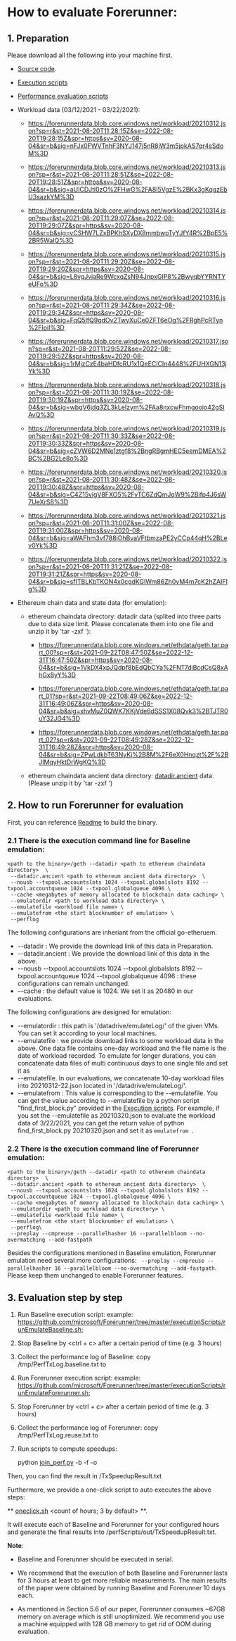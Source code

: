 # How to evaluate Forerunner:

## 1. Preparation

Please download all the following into your machine first. 

* [Source code](https://github.com/microsoft/Forerunner).

* [Execution scripts](https://github.com/microsoft/Forerunner/tree/master/executionScripts)

* [Performance evaluation scripts](https://github.com/microsoft/Forerunner/tree/master/perfScripts)

* Workload data (03/12/2021 - 03/22/2021): 
    
    * https://forerunnerdata.blob.core.windows.net/workload/20210312.json?sp=r&st=2021-08-20T11:28:15Z&se=2022-08-20T19:28:15Z&spr=https&sv=2020-08-04&sr=b&sig=nFJx0FWVTnhF3NYJ147j5nR8jW3m5jpkAS7qr4sSdoM%3D
    
    * https://forerunnerdata.blob.core.windows.net/workload/20210313.json?sp=r&st=2021-08-20T11:28:51Z&se=2022-08-20T19:28:51Z&spr=https&sv=2020-08-04&sr=b&sig=aUICDJtl0zO%2FHwG%2FA8I5VgzE%2BKx3gKqgzEbU3sazkYM%3D

    * https://forerunnerdata.blob.core.windows.net/workload/20210314.json?sp=r&st=2021-08-20T11:29:07Z&se=2022-08-20T19:29:07Z&spr=https&sv=2020-08-04&sr=b&sig=vCSHW7LZxBPKhSXyDX8mmbwpTyYJfY4R%2BpE5%2BR5WaIQ%3D

    * https://forerunnerdata.blob.core.windows.net/workload/20210315.json?sp=r&st=2021-08-20T11:29:20Z&se=2022-08-20T19:29:20Z&spr=https&sv=2020-08-04&sr=b&sig=L8vgJvjaRe9WcxqZsN94JnpxGIP8%2BwyqbYYRNTYeUFo%3D

    * https://forerunnerdata.blob.core.windows.net/workload/20210316.json?sp=r&st=2021-08-20T11:29:34Z&se=2022-08-20T19:29:34Z&spr=https&sv=2020-08-04&sr=b&sig=FqQ5lfQ9qdOv2TwyXuCe0ZFT6eOg%2FRghPcRTyn%2FIoiI%3D

    * https://forerunnerdata.blob.core.windows.net/workload/20210317.json?sp=r&st=2021-08-20T11:29:52Z&se=2022-08-20T19:29:52Z&spr=https&sv=2020-08-04&sr=b&sig=1rMjzCzE4baHDfcRU1x1QeECICln4448%2FUHXGN13jYk%3D

    * https://forerunnerdata.blob.core.windows.net/workload/20210318.json?sp=r&st=2021-08-20T11:30:19Z&se=2022-08-20T19:30:19Z&spr=https&sv=2020-08-04&sr=b&sig=wbqV6jdq3ZL3kLeIzym%2FAa8nxcwFhmgooio42gSIAvQ%3D

    * https://forerunnerdata.blob.core.windows.net/workload/20210319.json?sp=r&st=2021-08-20T11:30:33Z&se=2022-08-20T19:30:33Z&spr=https&sv=2020-08-04&sr=b&sig=cZVW6D2MNe1ztgf8%2BngRBgmHEC5eemDMEA%2BC%2BG2Le8o%3D

    * https://forerunnerdata.blob.core.windows.net/workload/20210320.json?sp=r&st=2021-08-20T11:30:48Z&se=2022-08-20T19:30:48Z&spr=https&sv=2020-08-04&sr=b&sig=C4Z15vigV8FXO5%2FvTC6ZdQmJqW9%2Bifp4J6sW7UeXrS8%3D

    * https://forerunnerdata.blob.core.windows.net/workload/20210321.json?sp=r&st=2021-08-20T11:31:00Z&se=2022-08-20T19:31:00Z&spr=https&sv=2020-08-04&sr=b&sig=aWAFhm3vf788jOhBvaVFtbmzaPE2yCCp44qH%2BLev0Yk%3D

    * https://forerunnerdata.blob.core.windows.net/workload/20210322.json?sp=r&st=2021-08-20T11:31:21Z&se=2022-08-20T19:31:21Z&spr=https&sv=2020-08-04&sr=b&sig=sfITBLKbTKON4x0cgdKGIWm86Zh0vM4m7cK2hZAIFIg%3D

* Ethereum chain data and state data (for emulation): 
    * ethereum chaindata directory: datadir data (splited into three parts due to data size limit. Please concatenate them into one file and unzip it by 'tar -zxf <file>'): 		
        * https://forerunnerdata.blob.core.windows.net/ethdata/geth.tar.part_00?sp=r&st=2021-09-22T08:47:50Z&se=2022-12-31T16:47:50Z&spr=https&sv=2020-08-04&sr=b&sig=1VkDX4xpJQdpf8bEdQbCYa%2FNT7diBcdCsQ8xAhGx8yY%3D
		
		* https://forerunnerdata.blob.core.windows.net/ethdata/geth.tar.part_01?sp=r&st=2021-09-22T08:49:06Z&se=2022-12-31T16:49:06Z&spr=https&sv=2020-08-04&sr=b&sig=xhvMuZ0QWK7KKjVde6dSSS1X08Qvk3%2BTJTR0uY32JG4%3D
		
		* https://forerunnerdata.blob.core.windows.net/ethdata/geth.tar.part_02?sp=r&st=2021-09-22T08:49:28Z&se=2022-12-31T16:49:28Z&spr=https&sv=2020-08-04&sr=b&sig=ZPwLdkbT63NyKj%2B8M%2F6eX0Hnqzt%2F%2BJIMqyHktDrWgKQ%3D

    * ethereum chaindata ancient data directory: [datadir.ancient](https://forerunnerdata.blob.core.windows.net/ethdata/ancient.tar?sp=r&st=2021-09-22T08:46:48Z&se=2022-12-31T16:46:48Z&spr=https&sv=2020-08-04&sr=b&sig=uAAPZ8VecklwRvXUoy3YSrxE7TXAl6XEHT6X1SRgOBk%3D) data. (Please unzip it by 'tar -zxf <file>') 


## 2. How to run Forerunner for evaluation 

First, you can reference [Readme](https://github.com/microsoft/Forerunner/blob/main/README.md) to build the binary. 

### 2.1 There is the execution command line for Baseline emulation:

```
<path to the binary>/geth --datadir <path to ethereum chaindata directory>  \
 --datadir.ancient <path to ethereum ancient data directory>  \
 --nousb --txpool.accountslots 1024 --txpool.globalslots 8192 --txpool.accountqueue 1024 --txpool.globalqueue 4096 \ 
 --cache <megabytes of memory allocated to blockchain data caching> \
 --emulatordir <path to workload data directory> \
 --emulatefile <workload file name> \
 --emulatefrom <the start blocknumber of emulation> \
 --perflog
```

The following configurations are inheriant from the official go-etheruem.

* --datadir <path to ethereum chaindata directory> : We provide the download link of this data in Preparation. 
* --datadir.ancient <path to ethereum ancient data directory> : We provide the download link of this data in the above.
* --nousb --txpool.accountslots 1024 --txpool.globalslots 8192 --txpool.accountqueue 1024 --txpool.globalqueue 4096 : these configurations can remain unchanged.
* --cache <megabytes of memory allocated to blockchain data caching> : the default value is 1024. We set it as 20480 in our evaluations.

The following configurations are designed for emulation:

* --emulatordir <path to workload data directory> : this path is '/datadrive/emulateLog/' of the given VMs. You can set it according to your local machines.
* --emulatefile <workload file name> : we provide download links to some workload data in the above. One data file contains one-day workload and the file name is the date of workload recorded. To emulate for longer durations, you can concatenate data files of multi continuous days to one single file and set it as 
* --emulatefile. In our evaluations, we concatenate 10-day workload files into 20210312-22.json located in '/datadrive/emulateLog/'.
* --emulatefrom <the start blocknumber of emulation> : This value is corresponding to the --emulatefile. You can get the value according to --emulatefile by a python script "find_first_block.py" provided in the [Execution scripts](https://github.com/microsoft/Forerunner/tree/master/executionScripts). For example, if you set the --emulatefile as 20210320.json to evaluate the workload data of 3/22/2021, you can get the return value of python find_first_block.py 20210320.json and set it as `emulatefrom `.


### 2.2 There is the execution command line of Forerunner emulation:

```
<path to the binary>/geth --datadir <path to ethereum chaindata directory>  \
 --datadir.ancient <path to ethereum ancient data directory>  \
 --nousb --txpool.accountslots 1024 --txpool.globalslots 8192 --txpool.accountqueue 1024 --txpool.globalqueue 4096 \ 
 --cache <megabytes of memory allocated to blockchain data caching> \
 --emulatordir <path to workload data directory> \
 --emulatefile <workload file name> \
 --emulatefrom <the start blocknumber of emulation> \
 --perflog\ 
 --preplay --cmpreuse --parallelhasher 16 --parallelbloom --no-overmatching --add-fastpath
```

Besides the configurations mentioned in Baseline emulation, Forerunner emulation need several more configurations: ` --preplay --cmpreuse --parallelhasher 16 --parallelbloom --no-overmatching --add-fastpath`. Please keep them unchanged to enable Forerunner features.


## 3. Evaluation step by step

1. Run Baseline execution script: example: https://github.com/microsoft/Forerunner/tree/master/executionScripts/runEmulateBaseline.sh;

2. Stop Baseline by <ctrl + c> after a certain period of time (e.g. 3 hours)

3. Collect the performance log of Baseline: copy /tmp/PerfTxLog.baseline.txt to <output dir path> 

4. Run Forerunner execution script: example: https://github.com/microsoft/Forerunner/tree/master/executionScripts/runEmulateForerunner.sh;

5. Stop Forerunner by <ctrl + c> after a certain period of time (e.g. 3 hours)

6. Collect the performance log of Forerunner: copy /tmp/PerfTxLog.reuse.txt to <output dir path>

7. Run scripts to compute speedups:

    python [join_perf.py](https://github.com/microsoft/Forerunner/tree/master/perfScripts/join_perf.py) -b <path to PerfTxLog.baseline.txt> -f <path to PerfTxLog.reuse.txt > -o <output dir path>

Then, you can find the result in <output dir path>/TxSpeedupResult.txt

Furthermore, we provide a one-click script to auto executes the above steps:

** [oneclick.sh](https://github.com/microsoft/Forerunner/tree/master/executionScripts/oneclick.sh) <count of hours; 3 by default> **.

It will execute each of Baseline and Forerunner for your configured hours and generate the final results into <output dir path>/perfScripts/out/TxSpeedupResult.txt.


**Note**:

* Baseline and Forerunner should be executed in serial.

* We recommend that the execution of both Baseline and Forerunner lasts for 3 hours at least to get more reliable measurements. The main results of the paper were obtained by running Baseline and Forerunner 10 days each.

* As mentioned in Section 5.6 of our paper, Forerunner consumes ~67GB memory on average which is still unoptimized. We recommend you use a machine equipped with 128 GB memory to get rid of OOM during evaluation.